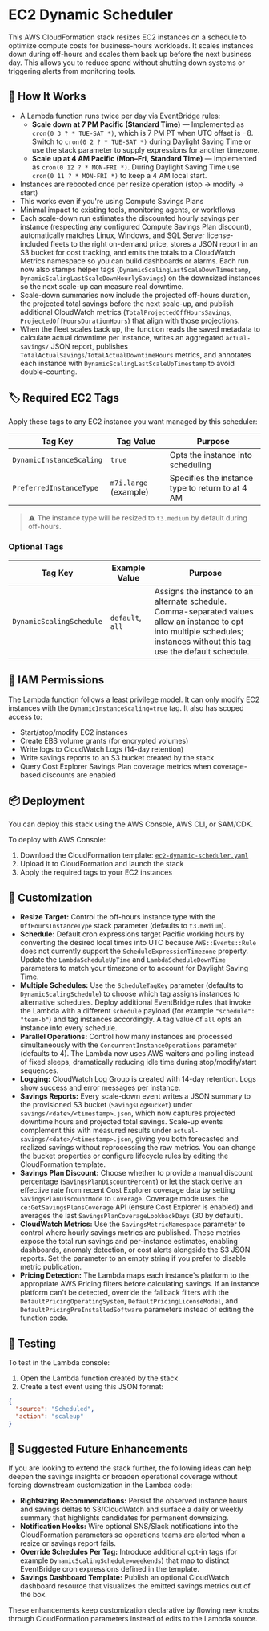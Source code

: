 
# EC2 Dynamic Scheduler

This AWS CloudFormation stack resizes EC2 instances on a schedule to optimize compute costs for business-hours workloads. It scales instances down during off-hours and scales them back up before the next business day. This allows you to reduce spend without shutting down systems or triggering alerts from monitoring tools.

## 🔧 How It Works

- A Lambda function runs twice per day via EventBridge rules:
  - **Scale down at 7 PM Pacific (Standard Time)** — Implemented as `cron(0 3 ? * TUE-SAT *)`, which is 7 PM PT when UTC offset is −8. Switch to `cron(0 2 ? * TUE-SAT *)` during Daylight Saving Time or use the stack parameter to supply expressions for another timezone.
  - **Scale up at 4 AM Pacific (Mon–Fri, Standard Time)** — Implemented as `cron(0 12 ? * MON-FRI *)`. During Daylight Saving Time use `cron(0 11 ? * MON-FRI *)` to keep a 4 AM local start.
- Instances are rebooted once per resize operation (stop → modify → start)
- This works even if you're using Compute Savings Plans
- Minimal impact to existing tools, monitoring agents, or workflows
- Each scale-down run estimates the discounted hourly savings per instance (respecting any configured Compute Savings Plan discount), automatically matches Linux, Windows, and SQL Server license-included fleets to the right on-demand price, stores a JSON report in an S3 bucket for cost tracking, and emits the totals to a CloudWatch Metrics namespace so you can build dashboards or alarms. Each run now also stamps helper tags (`DynamicScalingLastScaleDownTimestamp`, `DynamicScalingLastScaleDownHourlySavings`) on the downsized instances so the next scale-up can measure real downtime.
- Scale-down summaries now include the projected off-hours duration, the projected total savings before the next scale-up, and publish additional CloudWatch metrics (`TotalProjectedOffHoursSavings`, `ProjectedOffHoursDurationHours`) that align with those projections.
- When the fleet scales back up, the function reads the saved metadata to calculate actual downtime per instance, writes an aggregated `actual-savings/` JSON report, publishes `TotalActualSavings`/`TotalActualDowntimeHours` metrics, and annotates each instance with `DynamicScalingLastScaleUpTimestamp` to avoid double-counting.

## 🏷️ Required EC2 Tags

Apply these tags to any EC2 instance you want managed by this scheduler:

| Tag Key                 | Tag Value            | Purpose                                           |
|------------------------|----------------------|---------------------------------------------------|
| `DynamicInstanceScaling` | `true`               | Opts the instance into scheduling                 |
| `PreferredInstanceType`  | `m7i.large` (example) | Specifies the instance type to return to at 4 AM |

> ⚠️ The instance type will be resized to `t3.medium` by default during off-hours.

### Optional Tags

| Tag Key                  | Example Value      | Purpose                                                                 |
|--------------------------|--------------------|-------------------------------------------------------------------------|
| `DynamicScalingSchedule` | `default`, `all`   | Assigns the instance to an alternate schedule. Comma-separated values allow an instance to opt into multiple schedules; instances without this tag use the default schedule. |

## 🔐 IAM Permissions

The Lambda function follows a least privilege model. It can only modify EC2 instances with the `DynamicInstanceScaling=true` tag. It also has scoped access to:

- Start/stop/modify EC2 instances
- Create EBS volume grants (for encrypted volumes)
- Write logs to CloudWatch Logs (14-day retention)
- Write savings reports to an S3 bucket created by the stack
- Query Cost Explorer Savings Plan coverage metrics when coverage-based discounts are enabled

## 📦 Deployment

You can deploy this stack using the AWS Console, AWS CLI, or SAM/CDK.

To deploy with AWS Console:

1. Download the CloudFormation template: [`ec2-dynamic-scheduler.yaml`](./ec2-dynamic-scheduler.yaml)
2. Upload it to CloudFormation and launch the stack
3. Apply the required tags to your EC2 instances

## 📝 Customization

- **Resize Target:** Control the off-hours instance type with the `OffHoursInstanceType` stack parameter (defaults to `t3.medium`).
- **Schedule:** Default cron expressions target Pacific working hours by converting the desired local times into UTC because `AWS::Events::Rule` does not currently support the `ScheduleExpressionTimezone` property. Update the `LambdaScheduleUpTime` and `LambdaScheduleDownTime` parameters to match your timezone or to account for Daylight Saving Time.
- **Multiple Schedules:** Use the `ScheduleTagKey` parameter (defaults to `DynamicScalingSchedule`) to choose which tag assigns instances to alternative schedules. Deploy additional EventBridge rules that invoke the Lambda with a different `schedule` payload (for example `"schedule": "team-b"`) and tag instances accordingly. A tag value of `all` opts an instance into every schedule.
- **Parallel Operations:** Control how many instances are processed simultaneously with the `ConcurrentInstanceOperations` parameter (defaults to 4). The Lambda now uses AWS waiters and polling instead of fixed sleeps, dramatically reducing idle time during stop/modify/start sequences.
- **Logging:** CloudWatch Log Group is created with 14-day retention. Logs show success and error messages per instance.
- **Savings Reports:** Every scale-down event writes a JSON summary to the provisioned S3 bucket (`SavingsLogBucket`) under `savings/<date>/<timestamp>.json`, which now captures projected downtime hours and projected total savings. Scale-up events complement this with measured results under `actual-savings/<date>/<timestamp>.json`, giving you both forecasted and realized savings without reprocessing the raw metrics. You can change the bucket properties or configure lifecycle rules by editing the CloudFormation template.
- **Savings Plan Discount:** Choose whether to provide a manual discount percentage (`SavingsPlanDiscountPercent`) or let the stack derive an effective rate from recent Cost Explorer coverage data by setting `SavingsPlanDiscountMode` to `Coverage`. Coverage mode uses the `ce:GetSavingsPlansCoverage` API (ensure Cost Explorer is enabled) and averages the last `SavingsPlanCoverageLookbackDays` (30 by default).
- **CloudWatch Metrics:** Use the `SavingsMetricNamespace` parameter to control where hourly savings metrics are published. These metrics expose the total run savings and per-instance estimates, enabling dashboards, anomaly detection, or cost alerts alongside the S3 JSON reports. Set the parameter to an empty string if you prefer to disable metric publication.
- **Pricing Detection:** The Lambda maps each instance's platform to the appropriate AWS Pricing filters before calculating savings. If an instance platform can't be detected, override the fallback filters with the `DefaultPricingOperatingSystem`, `DefaultPricingLicenseModel`, and `DefaultPricingPreInstalledSoftware` parameters instead of editing the function code.

## 🧪 Testing

To test in the Lambda console:

1. Open the Lambda function created by the stack
2. Create a test event using this JSON format:
```json
{
  "source": "Scheduled",
  "action": "scaleup"
}
```

## 🚀 Suggested Future Enhancements

If you are looking to extend the stack further, the following ideas can help deepen the savings insights or broaden operational coverage without forcing downstream customization in the Lambda code:

- **Rightsizing Recommendations:** Persist the observed instance hours and savings deltas to S3/CloudWatch and surface a daily or weekly summary that highlights candidates for permanent downsizing.
- **Notification Hooks:** Wire optional SNS/Slack notifications into the CloudFormation parameters so operations teams are alerted when a resize or savings report fails.
- **Override Schedules Per Tag:** Introduce additional opt-in tags (for example `DynamicScalingSchedule=weekends`) that map to distinct EventBridge cron expressions defined in the template.
- **Savings Dashboard Template:** Publish an optional CloudWatch dashboard resource that visualizes the emitted savings metrics out of the box.

These enhancements keep customization declarative by flowing new knobs through CloudFormation parameters instead of edits to the Lambda source.

